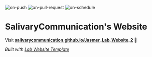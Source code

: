 
  ![on-push](../../actions/workflows/on-push.yaml/badge.svg)
  ![on-pull-request](../../actions/workflows/on-pull-request.yaml/badge.svg)
  ![on-schedule](../../actions/workflows/on-schedule.yaml/badge.svg)

  # SalivaryCommunication's Website

  Visit **[salivarycommunication.github.io/Jasmer_Lab_Website_2](https://salivarycommunication.github.io/Jasmer_Lab_Website_2)** 🚀

  _Built with [Lab Website Template](https://greene-lab.gitbook.io/lab-website-template-docs)_
